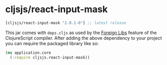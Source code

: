 # cljsjs/react-input-mask

[](dependency)
```clojure
[cljsjs/react-input-mask "2.0.1-0"] ;; latest release
```
[](/dependency)

This jar comes with `deps.cljs` as used by the [Foreign Libs][flibs] feature
of the ClojureScript compiler. After adding the above dependency to your project
you can require the packaged library like so:

```clojure
(ns application.core
  (:require cljsjs.react-input-mask))
```

[flibs]: https://clojurescript.org/reference/packaging-foreign-deps
